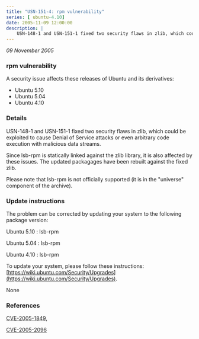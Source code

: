 ```yaml
---
title: "USN-151-4: rpm vulnerability"
series: [ ubuntu-4.10]
date: 2005-11-09 12:00:00
description: |
    USN-148-1 and USN-151-1 fixed two security flaws in zlib, which could be exploited to cause Denial of Service attacks or even arbitrary code execution with malicious data streams.
--- 
```

 
 

*09 November 2005*

### rpm vulnerability

A security issue affects these releases of Ubuntu and its derivatives:

* Ubuntu 5.10
* Ubuntu 5.04
* Ubuntu 4.10

### Details

USN-148-1 and USN-151-1 fixed two security flaws in zlib, which could be exploited to cause Denial of Service attacks or even arbitrary code execution with malicious data streams.

Since lsb-rpm is statically linked against the zlib library, it is also affected by these issues. The updated packagages have been rebuilt against the fixed zlib.

Please note that lsb-rpm is not officially supported (it is in the &quot;universe&quot; component of the archive).

### Update instructions

The problem can be corrected by updating your system to the following package version:

Ubuntu 5.10
 : lsb-rpm 

Ubuntu 5.04
 : lsb-rpm 

Ubuntu 4.10
 : lsb-rpm 

To update your system, please follow these instructions: [https://wiki.ubuntu.com/Security/Upgrades](https://wiki.ubuntu.com/Security/Upgrades).

None

### References

 
 [CVE-2005-1849](http://people.ubuntu.com/~ubuntu-security/cve/CVE-2005-1849), 

 [CVE-2005-2096](http://people.ubuntu.com/~ubuntu-security/cve/CVE-2005-2096)
 

